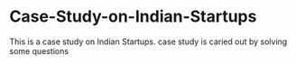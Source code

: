 # Case-Study-on-Indian-Startups
This is a case study on Indian Startups. case study is caried out by solving some questions
